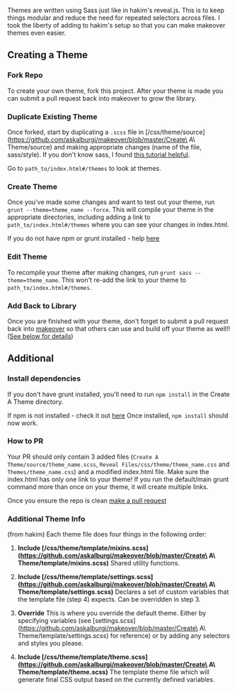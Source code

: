 Themes are written using Sass just like in hakim's reveal.js. This is to keep things modular and reduce the need for repeated selectors across files. I took the liberty of adding to hakim's setup so that you can make makeover themes even easier.



## Creating a Theme

### Fork Repo
To create your own theme, fork this project. After your theme is made you can submit a pull request back into makeover to grow the library. 


### Duplicate Existing Theme
Once forked, start by duplicating a `.scss` file in [/css/theme/source](https://github.com/askalburgi/makeover/blob/master/Create\ A\ Theme/source) and making appropriate changes (name of the file, sass/style). If you don't know sass, I found [this tutorial helpful](http://sass-lang.com/guide). 

Go to `path_to/index.html#/themes` to look at themes.


### Create Theme
Once you've made some changes and want to test out your theme, run `grunt --theme=theme_name --force`. This will compile your theme in the appropriate directories, including adding a link to `path_to/index.html#/themes` where you can see your changes in index.html. 

If you do not have npm or grunt installed - help [here](https://github.com/askalburgi/makeover/tree/master/Create%20A%20Theme#install-dependancies)


### Edit Theme
To recompile your theme after making changes, run `grunt sass --theme=theme_name`. This won't re-add the link to your theme to `path_to/index.html#/themes`. 


### Add Back to Library
Once you are finished with your theme, don't forget to submit a pull request back into [makeover](https://github.com/askalburgi/makeover) so that others can use and build off your theme as well!! ([See below for details](https://github.com/askalburgi/makeover/tree/master/Create%20A%20Theme#how-to-pr))



## Additional

### Install dependencies 
If you don't have grunt installed, you'll need to run `npm install` in the Create A Theme directory.

If npm is not installed - check it out [here](https://nodejs.org/en/download/)
Once installed, `npm install` should now work.


### How to PR 
Your PR should only contain 3 added files (`Create A Theme/source/theme_name.scss`, `Reveal Files/css/theme/theme_name.css` and `Themes/theme_name.css`) and a modified index.html file. Make sure the index.html has only one link to your theme! If you run the default/main grunt command more than once on your theme, it will create multiple links. 

Once you ensure the repo is clean [make a pull request](https://github.com/askalburgi/makeover/pulls)


### Additional Theme Info
(from hakim)
Each theme file does four things in the following order:

1. **Include [/css/theme/template/mixins.scss](https://github.com/askalburgi/makeover/blob/master/Create\ A\ Theme/template/mixins.scss)**
Shared utility functions.

2. **Include [/css/theme/template/settings.scss](https://github.com/askalburgi/makeover/blob/master/Create\ A\ Theme/template/settings.scss)**
Declares a set of custom variables that the template file (step 4) expects. Can be overridden in step 3.

3. **Override**
This is where you override the default theme. Either by specifying variables (see [settings.scss](https://github.com/askalburgi/makeover/blob/master/Create\ A\ Theme/template/settings.scss) for reference) or by adding any selectors and styles you please.

4. **Include [/css/theme/template/theme.scss](https://github.com/askalburgi/makeover/blob/master/Create\ A\ Theme/template/theme.scss)**
The template theme file which will generate final CSS output based on the currently defined variables.
